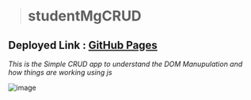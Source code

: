 > # studentMgCRUD
## Deployed Link : [GitHub Pages](https://itsamanali.github.io/studentMgCRUD/)
*This is the Simple CRUD app to understand the DOM Manupulation and how things are working using js*

![image](https://github.com/itsamanali/studentMgCRUD/assets/105538460/94aa20da-9b07-4cb0-86ec-16a7cf2259b7)
